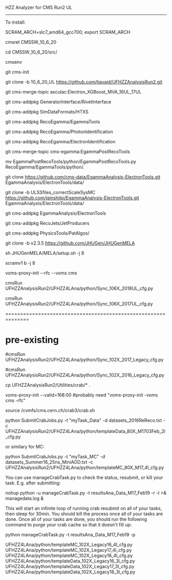 HZZ Analyzer for CMS Run2 UL

------

To install:

SCRAM_ARCH=slc7_amd64_gcc700; export SCRAM_ARCH

cmsrel CMSSW_10_6_20

cd CMSSW_10_6_20/src/

cmsenv

git cms-init

git clone -b 10_6_20_UL https://github.com/tjavaid/UFHZZAnalysisRun2.git

git cms-merge-topic asculac:Electron_XGBoost_MVA_16UL_17UL

git cms-addpkg GeneratorInterface/RivetInterface

git cms-addpkg SimDataFormats/HTXS

git cms-addpkg RecoEgamma/EgammaTools

git cms-addpkg RecoEgamma/PhotonIdentification

git cms-addpkg RecoEgamma/ElectronIdentification

git cms-merge-topic cms-egamma:EgammaPostRecoTools

mv EgammaPostRecoTools/python/EgammaPostRecoTools.py RecoEgamma/EgammaTools/python/.

git clone https://github.com/cms-data/EgammaAnalysis-ElectronTools.git EgammaAnalysis/ElectronTools/data/

git clone -b ULSSfiles_correctScaleSysMC https://github.com/jainshilpi/EgammaAnalysis-ElectronTools.git EgammaAnalysis/ElectronTools/data/

git cms-addpkg EgammaAnalysis/ElectronTools

git cms-addpkg  RecoJets/JetProducers

git cms-addpkg PhysicsTools/PatAlgos/

git clone -b v2.3.5 https://github.com/JHUGen/JHUGenMELA

sh JHUGenMELA/MELA/setup.sh -j 8

scramv1 b -j 8

voms-proxy-init --rfc --voms cms

cmsRun UFHZZAnalysisRun2/UFHZZ4LAna/python/Sync_106X_2018UL_cfg.py

cmsRun UFHZZAnalysisRun2/UFHZZ4LAna/python/Sync_106X_2017UL_cfg.py

==============================================================

# pre-existing

#cmsRun UFHZZAnalysisRun2/UFHZZ4LAna/python/Sync_102X_2017_Legacy_cfg.py

#cmsRun UFHZZAnalysisRun2/UFHZZ4LAna/python/Sync_102X_2016_Legacy_cfg.py

cp UFHZZAnalysisRun2/Utilities/crab/* .

voms-proxy-init --valid=168:00
#probably need "voms-proxy-init -voms cms -rfc"

source /cvmfs/cms.cern.ch/crab3/crab.sh

python SubmitCrabJobs.py -t "myTask_Data" -d datasets_2016ReReco.txt -c UFHZZAnalysisRun2/UFHZZ4LAna/python/templateData_80X_M1703Feb_2l_cfg.py

or similary for MC:

python SubmitCrabJobs.py -t "myTask_MC" -d datasets_Summer16_25ns_MiniAOD.txt -c UFHZZAnalysisRun2/UFHZZ4LAna/python/templateMC_80X_M17_4l_cfg.py

You can use manageCrabTask.py to check the status, resubmit, or kill your task. E.g. after submitting:

nohup python -u manageCrabTask.py -t resultsAna_Data_M17_Feb19 -r -l >& managedata.log &

This will start an infinite loop of running crab resubmit on all of your tasks, then sleep for 30min. You should kill the process once all of your tasks are done. Once all of your tasks are done, you should run the following command to purge your crab cache so that it doesn't fill up:

python manageCrabTask.py -t resultsAna_Data_M17_Feb19 -p

UFHZZ4LAna/python/templateMC_102X_Legacy16_4l_cfg.py
UFHZZ4LAna/python/templateMC_102X_Legacy17_4l_cfg.py
UFHZZ4LAna/python/templateMC_102X_Legacy18_4l_cfg.py
UFHZZ4LAna/python/templateData_102X_Legacy16_3l_cfg.py
UFHZZ4LAna/python/templateData_102X_Legacy17_3l_cfg.py
UFHZZ4LAna/python/templateData_102X_Legacy18_3l_cfg.py
